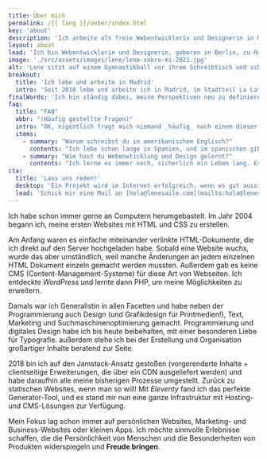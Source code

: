 ```yaml
---
title: Über mich
permalink: /{{ lang }}/ueber/index.html
key: 'about'
description: 'Ich arbeite als freie Webentwicklerin und Designerin in Madrid. Seit 2008 erstelle ich Websites und Webapps.'
layout: about
lead: 'Ich bin Webentwicklerin und Designerin, geboren in Berlin, zu Hause in Madrid. Seit 2008 erstelle ich Websites und Webapps. Ich habe mich auf maßgeschneiderte, kreative Websites spezialisiert.'
image: './src/assets/images/lene/lene-sobre-mi-2021.jpg'
alt: 'Lene sitzt auf einem Gymnastikball vor ihrem Schreibtisch und scheint zu arbeiten'
breakout:
  title: 'Ich lebe und arbeite in Madrid'
  intro: 'Seit 2010 lebe und arbeite ich in Madrid, im Stadtteil La Latina. Ich mache Projekte für Kunden aus aller Welt.'
finalWords: 'Ich bin ständig dabei, meine Perspektiven neu zu definieren und die Art und Weise, wie ich arbeite, zu verbessern. Mit jedem neuen Projekt lerne ich etwas Neues, und jede neue Website ist die beste, die ich je gemacht habe. Meine Projekte zielen darauf ab, das Web (die Welt?) ein bisschen besser zu machen, für die Menschen, und für den Planeten.'
faq:
  title: "FAQ"
  abbr: "(Häufig gestellte Fragen)"
  intro: "OK, eigentlich fragt mich niemand _häufig_ nach einem dieser Dinge, aber ich dachte, ich erkläre sie trotzdem."
  items:
    - summary: "Warum schreibst du in amerikanischem Englisch?"
      contents: "Ich lebe schon lange in Spanien, und im spanischen gibt es viele Wörter, die ähnlich geschrieben werden wie im amerikanischen Englischen: 'color' / 'color', 'organize' / 'organizar'. Spanisch ist mittlerweile wie eine Muttersprache für mich, und die amerikanische Schreibweise fühlt sich für mich einfach natürlicher an. Abgesehen davon bin ich aber sicherlich nicht konsequent damit, und es kann sich auch die britische Schreibweise irgendwo einschleichen."
    - summary: "Wie hast du Webenwticklung und Design gelernt?"
      contents: "Ich lerne es immer noch, sicherlich ein Leben lang. Es ist die ewige Wiederholung von Lernen und Anwenden - etwas bauen. Und beides immer wieder aufs neue wiederholen. Ich lese immer irgendein Buch über Bash-Skripte, Typografie, Grid-Layouts, JavaScript, _web components_. Ich lese Artikel, die Leute aus der Community so liebevoll zur Verfügung. Dann baue ich ein neues Projekt, und ich versuche immer, irgendeine neue Sache zu verwenden, die ich dabei lernen kann, ohne im Arbeitsfluss aufgehalten zu werden. Und so wird alles mit der Zeit immer natürlicher, logischer, einfacher und besser."
cta:
  title: 'Lass uns reden!'
  desktop: 'Ein Projekt wird im Internet erfolgreich, wenn es gut aussieht, sich gut anfühlt und mit sauberer, sicherer Technik arbeitet. Seit 2008 kreiere ich überzeugende Web-Erlebnisse mit Liebe zum Detail.'
  lead: 'Schick mir eine Mail an [hola@lenesaile.com](mailto:hola@lenesaile.com) und erzähl mir von deinem Projekt oder was auch immer du im Sinn hast! Ich bin stets für ein Gespräch zu haben.'
---
```


Ich habe schon immer gerne an Computern herumgebastelt. Im Jahr 2004 begann ich, meine ersten Websites mit HTML und CSS zu erstellen.

Am Anfang waren es einfache miteinander verlinkte HTML-Dokumente, die ich direkt auf den Server hochgeladen habe. Sobald eine Website wuchs, wurde das aber umständlich, weil manche Änderungen an jedem einzelnen HTML Dokument einzeln gemacht werden mussten. Außerdem gab es keine CMS (Content-Management-Systeme) für diese Art von Webseiten. Ich entdeckte _WordPress_ und lernte dann PHP, um meine Möglichkeiten zu erweitern.

Damals war ich Generalistin in allen Facetten und habe neben der Programmierung auch Design (und Grafikdesign für Printmedien!), Text, Marketing und Suchmaschinenoptimierung gemacht. Programmierung und digitales Design habe ich bis heute beibehalten, mit einer besonderen Liebe für Typografie. außerdem stehe ich bei der Erstellung und Organisation großartiger Inhalte beratend zur Seite.

2018 bin ich auf den Jamstack-Ansatz gestoßen (vorgerenderte Inhalte + clientseitige Erweiterungen, die über ein CDN ausgeliefert werden) und habe daraufhin alle meine bisherigen Prozesse umgestellt. Zurück zu statischen Websites, wenn man so will! Mit _Eleventy_ fand ich das perfekte Generator-Tool, und es stand mir nun eine ganze Infrastruktur mit Hosting- und CMS-Lösungen zur Verfügung.

Mein Fokus lag schon immer auf persönlichen Websites, Marketing- und Business-Websites oder kleinen Apps. Ich möchte sinnvolle Erlebnisse schaffen, die die Persönlichkeit von Menschen und die Besonderheiten von Produkten widerspiegeln und <sparkly-text class="pl-2xs" number-of-sparkles="5" style="--sparkly-text-color: var(--color-accent)">**Freude bringen**.</sparkly-text>
